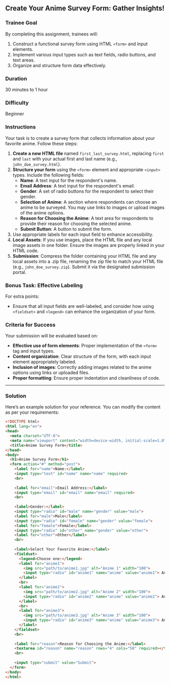 ## Create Your Anime Survey Form: Gather Insights!

### Trainee Goal
By completing this assignment, trainees will:
1. Construct a functional survey form using HTML `<form>` and input elements.
2. Implement various input types such as text fields, radio buttons, and text areas.
3. Organize and structure form data effectively.

### Duration
30 minutes to 1 hour

### Difficulty
Beginner

### Instructions
Your task is to create a survey form that collects information about your favorite anime. Follow these steps:

1. **Create a new HTML file** named `first_last_survey.html`, replacing `first` and `last` with your actual first and last name (e.g., `john_doe_survey.html`).
2. **Structure your form** using the `<form>` element and appropriate `<input>` types. Include the following fields:
   - **Name**: A text input for the respondent's name.
   - **Email Address**: A text input for the respondent's email.
   - **Gender**: A set of radio buttons for the respondent to select their gender.
   - **Selection of Anime**: A section where respondents can choose an anime to be surveyed. You may use links to images or upload images of the anime options.
   - **Reason for Choosing the Anime**: A text area for respondents to provide their reason for choosing the selected anime.
   - **Submit Button**: A button to submit the form.
3. Use appropriate labels for each input field to enhance accessibility.
4. **Local Assets**: If you use images, place the HTML file and any local image assets in one folder. Ensure the images are properly linked in your HTML code.
5. **Submission**: Compress the folder containing your HTML file and any local assets into a .zip file, renaming the zip file to match your HTML file (e.g., `john_doe_survey.zip`). Submit it via the designated submission portal.

### Bonus Task: Effective Labeling
For extra points:
- Ensure that all input fields are well-labeled, and consider how using `<fieldset>` and `<legend>` can enhance the organization of your form.

### Criteria for Success
Your submission will be evaluated based on:
- **Effective use of form elements**: Proper implementation of the `<form>` tag and input types.
- **Content organization**: Clear structure of the form, with each input element appropriately labeled.
- **Inclusion of images**: Correctly adding images related to the anime options using links or uploaded files.
- **Proper formatting**: Ensure proper indentation and cleanliness of code.

---

### Solution

Here’s an example solution for your reference. You can modify the content as per your requirements:

```html
<!DOCTYPE html>
<html lang="en">
<head>
  <meta charset="UTF-8">
  <meta name="viewport" content="width=device-width, initial-scale=1.0">
  <title>Anime Survey Form</title>
</head>
<body>
  <h1>Anime Survey Form</h1>
  <form action="#" method="post">
    <label for="name">Name:</label>
    <input type="text" id="name" name="name" required>
    <br>
    
    <label for="email">Email Address:</label>
    <input type="email" id="email" name="email" required>
    <br>
    
    <label>Gender:</label>
    <input type="radio" id="male" name="gender" value="male">
    <label for="male">Male</label>
    <input type="radio" id="female" name="gender" value="female">
    <label for="female">Female</label>
    <input type="radio" id="other" name="gender" value="other">
    <label for="other">Other</label>
    <br>
    
    <label>Select Your Favorite Anime:</label>
    <fieldset>
      <legend>Choose one:</legend>
      <label for="anime1">
        <img src="path/to/anime1.jpg" alt="Anime 1" width="100">
        <input type="radio" id="anime1" name="anime" value="anime1"> Anime Title 1
      </label>
      <br>
      <label for="anime2">
        <img src="path/to/anime2.jpg" alt="Anime 2" width="100">
        <input type="radio" id="anime2" name="anime" value="anime2"> Anime Title 2
      </label>
      <br>
      <label for="anime3">
        <img src="path/to/anime3.jpg" alt="Anime 3" width="100">
        <input type="radio" id="anime3" name="anime" value="anime3"> Anime Title 3
      </label>
    </fieldset>
    <br>
    
    <label for="reason">Reason for Choosing the Anime:</label>
    <textarea id="reason" name="reason" rows="4" cols="50" required></textarea>
    <br>
    
    <input type="submit" value="Submit">
  </form>
</body>
</html>
```